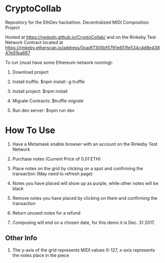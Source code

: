 # CryptoCollab
Repository for the EthDev hackathon. Decentralized MIDI Composition Project

Hosted at https://nedodn.github.io/CryptoCollab/ and on the Rinkeby Test Network
Contract located at https://rinkeby.etherscan.io/address/0xadf7305bf5791e651fe534c4d8e43847e91ba667

To run (must have some Ethereum network running):

 1. Download project

 2. Install truffle: $npm install -g truffle
 
 3. Install project: $npm install
 
 4. Migrate Contracts: $truffle migrate
 
 5. Run dev server: $npm run dev

# How To Use

 1. Have a Metamask enable browser with an account on the Rinkeby Test Network
 
 2. Purchase notes (Current Price of 0.01 ETH)
 
 3. Place notes on the grid by clicking on a spot and confirming the transaction (May need to refresh page)
 
 4. Notes you have placed will show up as purple, while other notes will be black
 
 5. Remove notes you have placed by clicking on them and confirming the transaction
 
 6. Return unused notes for a refund
 
 7. Composing will end on a chosen date, for this demo it is Dec. 31 2017.
 
 ## Other Info
  1. The y-axis of the grid represents MIDI values 0-127, x-axis represents the notes place in the piece
